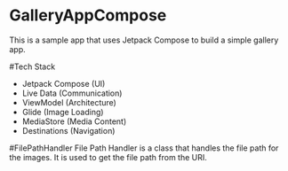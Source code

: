 # GalleryAppCompose

This is a sample app that uses Jetpack Compose to build a simple gallery app.

#Tech Stack
- Jetpack Compose (UI)
- Live Data (Communication)
- ViewModel (Architecture)
- Glide (Image Loading)
- MediaStore (Media Content)
- Destinations (Navigation)

#FilePathHandler 
File Path Handler is a class that handles the file path for the images. It is used to get the file path from the URI.
